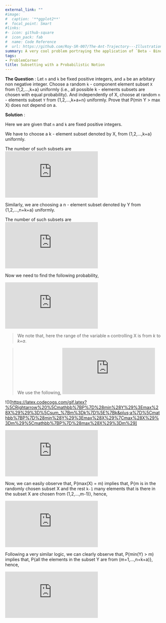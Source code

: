 ```yaml
---
external_link: ""
#image:
#  caption: '**ggplot2**'
#  focal_point: Smart
#links:
#- icon: github-square
#  icon_pack: fab
#  name: Code Reference
#  url: https://github.com/Roy-SR-007/The-Ant-Trajectory---Illustration-Of-Markov-Chains
summary: A very cool problem portraying the application of `Beta - Binomial Integral`.   
tags: 
- ProblemCorner
title: Subsetting with a Probabilistic Notion
---
```


**The Question** : Let `n` and `k` be fixed positive integers, and `a` be an arbitary non negative integer. Choose a random `k` - component element subset `X` from {1,2,...,k+a} uniformly (i.e., all possible k - elements subsets are chosen with equal probability). And independently of X, choose at random `n` - elements subset `Y` from {1,2,...,k+a+n} uniformly. Prove that P(min Y > max X) does not depend on a.


**Solution** :

Here we are given that `n` and `k` are fixed positive integers. 

We have to choose a k - element subset denoted by X, from {1,2,...,k+a} uniformly. 

The number of such subsets are ![](https://latex.codecogs.com/gif.latex?%5Cbinom%7Bk&plus;a%7D%7Bk%7D)

Similarly, we are choosing a n - element subset denoted by Y from {1,2,...,n+k+a} uniformly.

The number of such subsets are
![](https://latex.codecogs.com/gif.latex?%5Cbinom%7Bn&plus;k&plus;a%7D%7Bn%7D)

Now we need to find the following probability,

![](https://latex.codecogs.com/gif.latex?%5Cmathbb%7BP%7D%28min%28Y%29%20%3E%20max%28X%29%29%20%3D%20%5Csum_%7Bm%3Dk%7D%5E%7Bk&plus;a%7D%5Cmathbb%7BP%7D%28min%28Y%29%3Emax%28X%29%2Cmax%28X%29%3Dm%29)

> We note that, here the range of the variable `m` controlling X is from *k* to *k+a*.

> We use the following, ![](https://latex.codecogs.com/gif.latex?%5Cmathbb%7BP%7D%28A%5Ccap%20B%29%20%3D%20%5Cmathbb%7BP%7D%28A%7CB%29%5Cmathbb%7BP%7D%28B%29)


!()[https://latex.codecogs.com/gif.latex?%5CRightarrow%20%5Cmathbb%7BP%7D%28min%28Y%29%3Emax%28X%29%29%3D%5Csum_%7Bm%3Dk%7D%5E%7Bk&plus;a%7D%5Cmathbb%7BP%7D%28min%28Y%29%3Emax%28X%29%7Cmax%28X%29%3Dm%29%5Cmathbb%7BP%7D%28max%28X%29%3Dm%29]

![](https://latex.codecogs.com/gif.latex?%5CRightarrow%20%5Cmathbb%7BP%7D%28min%28Y%29%3Emax%28X%29%29%3D%5Csum_%7Bm%3Dk%7D%5E%7Bk&plus;a%7D%5Cmathbb%7BP%7D%28min%28Y%29%3Em%29%5Cmathbb%7BP%7D%28max%28X%29%3Dm%29)

Now, we can easily observe that, P(max(X) = m) implies that, P{m is in the randomly chosen subset X and the rest `k-1` many elements that is there in the subset X are chosen from (1,2,...,m-1)}, hence,

![](https://latex.codecogs.com/gif.latex?%5CRightarrow%20%5Cmathbb%7BP%7D%28max%28X%29%3Dm%29%3D%5Cfrac%7B%5Cbinom%7Bm-1%7D%7Bk-1%7D%7D%7B%5Cbinom%7Bk&plus;a%7D%7Bk%7D%7D)

Following a very similar logic, we can clearly observe that, P(min(Y) > m) implies that, P{all the elements in the subset Y are from (m+1,...,n+k+a)}, hence, 

![](https://latex.codecogs.com/gif.latex?%5CRightarrow%20%5Cmathbb%7BP%7D%28min%28Y%29%3Em%29%3D%5Cfrac%7B%5Cbinom%7Bn&plus;k&plus;a-m%7D%7Bn%7D%7D%7B%5Cbinom%7Bn&plus;k&plus;a%7D%7Bn%7D%7D)



